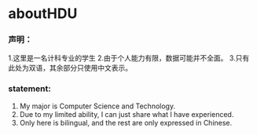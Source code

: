 # aboutHDU
### 声明：
  1.这里是一名计科专业的学生
  2.由于个人能力有限，数据可能并不全面。
  3.只有此处为双语，其余部分只使用中文表示。
### statement:
  1. My major is Computer Science and Technology.
  2. Due to my limited ability, I can just share what I have experienced.
  3. Only here is bilingual, and the rest are only expressed in Chinese.
